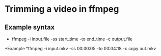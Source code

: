 # Trimming a video in ffmpeg
## Example syntax
* ffmpeg -i input.file -ss start_time -to end_time -c output.file

*Example
*ffmpeg -i input.mkv -ss 00:00:05 -to 00:04:18 -c copy out.mkv

